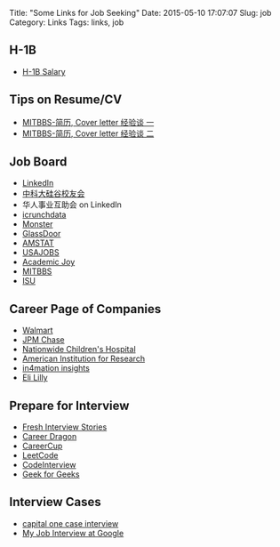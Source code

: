 Title: "Some Links for Job Seeking"
Date: 2015-05-10 17:07:07
Slug: job
Category: Links
Tags: links, job

## H-1B

- [H-1B Salary](http://h1bdata.info/beta/)

## Tips on Resume/CV
- [MITBBS-简历, Cover letter 经验谈 一](https://www.evernote.com/shard/s177/sh/e0a6c4d4-c131-4de6-a8f1-9d58c10941fb/4cdaa3220854fb7ba0ba8c632132e4c7?noteKey=4cdaa3220854fb7ba0ba8c632132e4c7&noteGuid=e0a6c4d4-c131-4de6-a8f1-9d58c10941fb)
- [MITBBS-简历, Cover letter 经验谈 二](https://www.evernote.com/shard/s177/sh/5203d4f1-995e-4664-8bde-c84216944245/6beff1c823c05f529c6112b23d610b26?noteKey=6beff1c823c05f529c6112b23d610b26&noteGuid=5203d4f1-995e-4664-8bde-c84216944245)

## Job Board

- [LinkedIn](https://www.linkedin.com/)
- [中科大硅谷校友会](http://www.ustcsv.com/portal.php)
- 华人事业互助会 on LinkedIn
- [icrunchdata](http://www.icrunchdata.com/)
- [Monster](http://www.monster.com/)
- [GlassDoor](http://www.glassdoor.com/index.htm)
- [AMSTAT](http://jobs.amstat.org/jobs/)
- [USAJOBS](https://www.usajobs.gov/)
- [Academic Joy](http://www.academicjoy.net/index-en.html)
- [MITBBS](http://www.mitbbs.com/bbsdoc/Statistics.html)
- [ISU](http://www.stat.iastate.edu/employment/)


## Career Page of Companies

- [Walmart](http://careers.walmart.com/)
- [JPM Chase](https://careers.jpmorganchase.com/career/careerhome)
- [Nationwide Children's Hospital](http://www.nationwidechildrens.org/healthcare-career-opportunities)
- [American Institution for Research](http://www.air.org/careers/)
- [in4mation insights](http://www.in4ins.com/contact-us/careers/current-opportunities.html)
- [Eli Lilly](https://sjobs.brassring.com/TGWebHost/home.aspx?partnerid=25428&siteid=5645)


## Prepare for Interview
- [Fresh Interview Stories](http://intearview.com/)
- [Career Dragon](http://career-dragon.blogspot.com/)
- [CareerCup](http://www.careercup.com/)
- [LeetCode](http://leetcode.com/)
- [CodeInterview](http://codeinterview.me/)
- [Geek for Geeks](http://www.geeksforgeeks.org/)

## Interview Cases
- [capital one case interview](http://www.mitbbs.com/bbsann2/life.faq/JobHunting/mianshiexp/C1/M.1172677193.l0/capital+one+case+interview+%C3%E6%BE%AD)
- [My Job Interview at Google](http://www.catonmat.net/blog/my-job-interview-at-google/)
